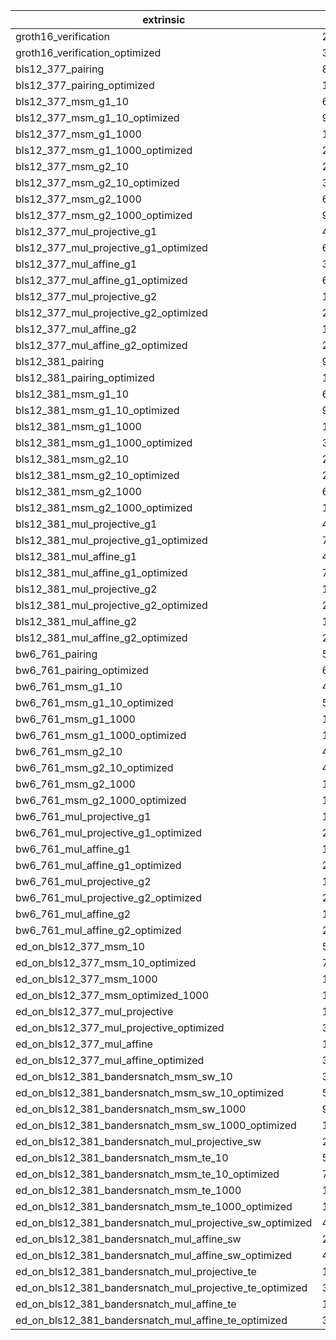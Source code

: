 | extrinsic                                                | time (µs)   |
| -------------------------------------------------------- | ----------- |
| groth16_verification                                     | 23335.836   |
| groth16_verification_optimized                           | 3569.353    |
| bls12_377_pairing                                        | 8904.201    |
| bls12_377_pairing_optimized                              | 1449.522    |
| bls12_377_msm_g1_10                                      | 6592.472    |
| bls12_377_msm_g1_10_optimized                            | 902.504     |
| bls12_377_msm_g1_1000                                    | 191793.873  |
| bls12_377_msm_g1_1000_optimized                          | 28828.947   |
| bls12_377_msm_g2_10                                      | 22509.509   |
| bls12_377_msm_g2_10_optimized                            | 3251.842    |
| bls12_377_msm_g2_1000                                    | 632338.995  |
| bls12_377_msm_g2_1000_optimized                          | 94521.782   |
| bls12_377_mul_projective_g1                              | 424.213     |
| bls12_377_mul_projective_g1_optimized                    | 65.65       |
| bls12_377_mul_affine_g1                                  | 363.848     |
| bls12_377_mul_affine_g1_optimized                        | 65.678      |
| bls12_377_mul_projective_g2                              | 1339.385    |
| bls12_377_mul_projective_g2_optimized                    | 212.202     |
| bls12_377_mul_affine_g2                                  | 1122.077    |
| bls12_377_mul_affine_g2_optimized                        | 208.74      |
| bls12_381_pairing                                        | 9092.607    |
| bls12_381_pairing_optimized                              | 1390.795    |
| bls12_381_msm_g1_10                                      | 6921.986    |
| bls12_381_msm_g1_10_optimized                            | 949.576     |
| bls12_381_msm_g1_1000                                    | 194969.802  |
| bls12_381_msm_g1_1000_optimized                          | 30158.225   |
| bls12_381_msm_g2_10                                      | 21513.87    |
| bls12_381_msm_g2_10_optimized                            | 2870.328    |
| bls12_381_msm_g2_1000                                    | 621769.222  |
| bls12_381_msm_g2_1000_optimized                          | 100801.736  |
| bls12_381_mul_projective_g1                              | 486.338     |
| bls12_381_mul_projective_g1_optimized                    | 75.006      |
| bls12_381_mul_affine_g1                                  | 420.009     |
| bls12_381_mul_affine_g1_optimized                        | 79.256      |
| bls12_381_mul_projective_g2                              | 1498.837    |
| bls12_381_mul_projective_g2_optimized                    | 210.5       |
| bls12_381_mul_affine_g2                                  | 1234.915    |
| bls12_381_mul_affine_g2_optimized                        | 214.001     |
| bw6_761_pairing                                          | 52065.179   |
| bw6_761_pairing_optimized                                | 6791.271    |
| bw6_761_msm_g1_10                                        | 47050.209   |
| bw6_761_msm_g1_10_optimized                              | 5559.527    |
| bw6_761_msm_g1_1000                                      | 1167536.059 |
| bw6_761_msm_g1_1000_optimized                            | 143517.207  |
| bw6_761_msm_g2_10                                        | 41055.893   |
| bw6_761_msm_g2_10_optimized                              | 4874.464    |
| bw6_761_msm_g2_1000                                      | 1209593.251 |
| bw6_761_msm_g2_1000_optimized                            | 143437.77   |
| bw6_761_mul_projective_g1                                | 1678.86     |
| bw6_761_mul_projective_g1_optimized                      | 223.574     |
| bw6_761_mul_affine_g1                                    | 1387.874    |
| bw6_761_mul_affine_g1_optimized                          | 222.047     |
| bw6_761_mul_projective_g2                                | 1680.831    |
| bw6_761_mul_projective_g2_optimized                      | 222.854     |
| bw6_761_mul_affine_g2                                    | 1388.216    |
| bw6_761_mul_affine_g2_optimized                          | 222.469     |
| ed_on_bls12_377_msm_10                                   | 5304.027    |
| ed_on_bls12_377_msm_10_optimized                         | 700.505     |
| ed_on_bls12_377_msm_1000                                 | 105563.532  |
| ed_on_bls12_377_msm_optimized_1000                       | 15757.624   |
| ed_on_bls12_377_mul_projective                           | 179.543     |
| ed_on_bls12_377_mul_projective_optimized                 | 32.72       |
| ed_on_bls12_377_mul_affine                               | 177.532     |
| ed_on_bls12_377_mul_affine_optimized                     | 33.239      |
| ed_on_bls12_381_bandersnatch_msm_sw_10                   | 3616.814    |
| ed_on_bls12_381_bandersnatch_msm_sw_10_optimized         | 557.963     |
| ed_on_bls12_381_bandersnatch_msm_sw_1000                 | 94473.538   |
| ed_on_bls12_381_bandersnatch_msm_sw_1000_optimized       | 16254.322   |
| ed_on_bls12_381_bandersnatch_mul_projective_sw           | 235.382     |
| ed_on_bls12_381_bandersnatch_msm_te_10                   | 5427.766    |
| ed_on_bls12_381_bandersnatch_msm_te_10_optimized         | 744.737     |
| ed_on_bls12_381_bandersnatch_msm_te_1000                 | 106610.202  |
| ed_on_bls12_381_bandersnatch_msm_te_1000_optimized       | 16690.708   |
| ed_on_bls12_381_bandersnatch_mul_projective_sw_optimized | 40.7        |
| ed_on_bls12_381_bandersnatch_mul_affine_sw               | 204.04      |
| ed_on_bls12_381_bandersnatch_mul_affine_sw_optimized     | 41.662      |
| ed_on_bls12_381_bandersnatch_mul_projective_te           | 183.293     |
| ed_on_bls12_381_bandersnatch_mul_projective_te_optimized | 34.632      |
| ed_on_bls12_381_bandersnatch_mul_affine_te               | 181.842     |
| ed_on_bls12_381_bandersnatch_mul_affine_te_optimized     | 33.985      |
